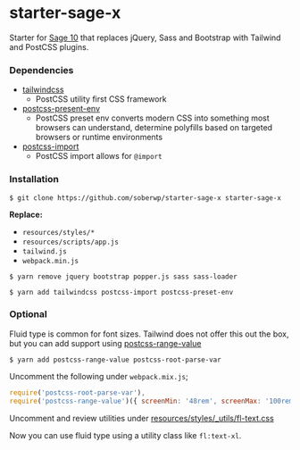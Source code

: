 # starter-sage-x

Starter for [Sage 10](https://github.com/roots/sage/tree/10.0.0-dev) that replaces jQuery, Sass and Bootstrap with Tailwind and PostCSS plugins.

### Dependencies

* [tailwindcss](https://tailwindcss.com/)
  * PostCSS utility first CSS framework
* [postcss-present-env](https://preset-env.cssdb.org/)
  * PostCSS preset env converts modern CSS into something most browsers can understand, determine polyfills based on targeted browsers or runtime environments
* [postcss-import](https://github.com/postcss/postcss-import)
  * PostCSS import allows for `@import`

### Installation

```shell
$ git clone https://github.com/soberwp/starter-sage-x starter-sage-x
```

**Replace:**
  * `resources/styles/*`
  * `resources/scripts/app.js`
  * `tailwind.js`
  * `webpack.min.js`

```shell
$ yarn remove jquery bootstrap popper.js sass sass-loader
```

```shell
$ yarn add tailwindcss postcss-import postcss-preset-env
```

### Optional

Fluid type is common for font sizes. Tailwind does not offer this out the box, but you can add support using [postcss-range-value](https://github.com/soberwp/postcss-range-value)

```shell
$ yarn add postcss-range-value postcss-root-parse-var
```

Uncomment the following under `webpack.mix.js`;
```js
require('postcss-root-parse-var'),
require('postcss-range-value')({ screenMin: '48rem', screenMax: '100rem' }),
```

Uncomment and review utilities under [resources/styles/_utils/fl-text.css](https://github.com/soberwp/starter-sage-x/blob/master/resources/styles/_utils/fl-text.css)

Now you can use fluid type using a utility class like `fl:text-xl`.
